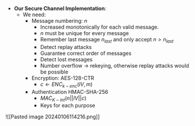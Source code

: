 - **Our Secure Channel Implementation**:
	- We need:
		- Message numbering: $n$
			- Increased monotonically for each valid message.
			- $n$  must be unique for every message
			- Remember last message $n_{last}$ and only accept $n > n_{last}$
			- Detect replay attacks
			- Guarantee correct order of messages
			- Detect lost messages
			- Number overflow → rekeying, otherwise replay attacks would be possible
		- Encryption: AES-128-CTR
			- $c ← ENC_{k-enc}(IV, m)$
		- Authentication HMAC-SHA-256
			- $MAC_{K-int}(n||IV||c)$
			- Keys for each purpose

![[Pasted image 20240106114216.png]]